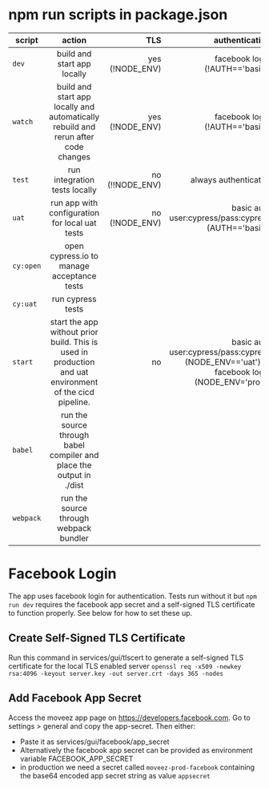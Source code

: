 # npm run scripts in package.json

|script        | action | TLS | authentication
| ------------- |:-------------:| -----:|---:|
|`dev`         | build and start app locally | yes (!NODE_ENV) | facebook login (!AUTH=='basic')
|`watch`       | build and start app locally and automatically rebuild and rerun after code changes | yes (!NODE_ENV) | facebook login (!AUTH=='basic')
|`test`        | run integration tests locally | no (!!NODE_ENV) | always authenticated
|`uat`         | run app with configuration for local uat tests |  no (!NODE_ENV) | basic auth user:cypress/pass:cypress (AUTH=='basic')
|`cy:open`     | open cypress.io to manage acceptance tests
|`cy:uat`      | run cypress tests
|`start`       | start the app without prior build. This is used in production and uat environment of the cicd pipeline. | no | basic auth user:cypress/pass:cypress (NODE_ENV=='uat') or facebook login (NODE_ENV='prod')
|`babel`       | run the source through babel compiler and place the output in ./dist
|`webpack`     | run the source through webpack bundler

# Facebook Login
The app uses facebook login for authentication. Tests run without it but `npm run dev` requires the facebook app secret and a self-signed TLS certificate to function properly. See below for how to set these up.

## Create Self-Signed TLS Certificate
Run this command in services/gui/tlscert to generate a self-signed TLS certificate for the local TLS enabled server
`openssl req -x509 -newkey rsa:4096 -keyout server.key -out server.crt -days 365 -nodes`

## Add Facebook App Secret
Access the moveez app page on https://developers.facebook.com. Go to settings > general and copy the app-secret.
Then either:
- Paste it as services/gui/facebook/app_secret
- Alternatively the facebook app secret can be provided as environment variable FACEBOOK_APP_SECRET
- in production we need a secret called `moveez-prod-facebook` containing the base64 encoded app secret string as value `appsecret`